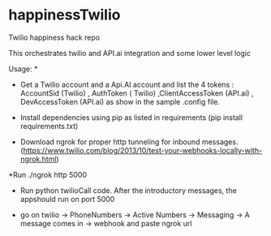# happinessTwilio
Twilio happiness hack repo

This orchestrates twilio and API.ai integration and some lower level logic

Usage:
*

* Get a Twilio account and a Api.AI account and list the 4 tokens :  AccountSid (Twilio) , AuthToken ( Twilio)
    ,ClientAccessToken (API.ai) , DevAccessToken (API.ai) as show in the sample .config file.

* Install dependencies using pip as listed in requirements (pip install requirements.txt)

* Download ngrok for proper http tunneling for inbound messages. (https://www.twilio.com/blog/2013/10/test-your-webhooks-locally-with-ngrok.html)

*Run ./ngrok http 5000

* Run python twilioCall code. After the introductory messages, the appshould run on port 5000

* go on twilio -> PhoneNumbers -> Active Numbers -> Messaging -> A message comes in -> webhook and paste ngrok url
